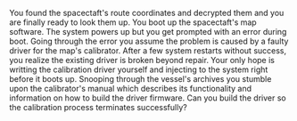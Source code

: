 You found the spacectaft's route coordinates and decrypted them and you are finally ready to look them up.
You boot up the spacectaft's map software. The system powers up but you get prompted with an error during boot.
Going through the error you assume the problem is caused by a faulty driver for the map's calibrator.
After a few system restarts without success, you realize the existing driver is broken beyond repair.
Your only hope is writting the calibration driver yourself and injecting to the system right before it boots up.
Snooping through the vessel's archives you stumble upon the calibrator's manual which describes its
functionality and information on how to build the driver firmware. Can you build the driver so the calibration process terminates successfully?
